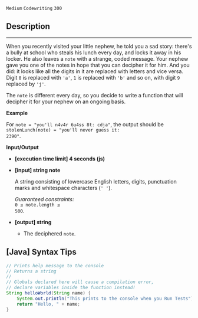 `Medium`	`Codewriting` 	`300`

## Description

---

When you recently visited your little nephew, he told you a sad story: there's a bully at school who steals his lunch every day, and locks it away in his locker. He also leaves a <code>note</code> with a strange, coded message. Your nephew gave you one of the notes in hope that you can decipher it for him. And you did: it looks like all the digits in it are replaced with letters and vice versa. Digit <code>0</code> is replaced with <code>'a'</code>, <code>1</code> is replaced with <code>'b'</code> and so on, with digit <code>9</code> replaced by <code>'j'</code>.

The <code>note</code> is different every day, so you decide to write a function that will decipher it for your nephew on an ongoing basis.

**Example**

For <code>note = "you'll n4v4r 6u4ss 8t: cdja"</code>, the output should be
<code>stolenLunch(note) = "you'll never guess it: 2390"</code>.

**Input/Output**

- **[execution time limit] 4 seconds (js)**

- **[input] string note**

  A string consisting of lowercase English letters, digits, punctuation marks and whitespace characters (<code>' '</code>).<br>

  _Guaranteed constraints:_<br>
  <code>0 ≤ note.length ≤ 500</code>.

- **[output] string**
  - The deciphered <code>note</code>.

## [Java] Syntax Tips

``` java
// Prints help message to the console
// Returns a string
// 
// Globals declared here will cause a compilation error,
// declare variables inside the function instead!
String helloWorld(String name) {
    System.out.println("This prints to the console when you Run Tests");
    return "Hello, " + name;
}
```
